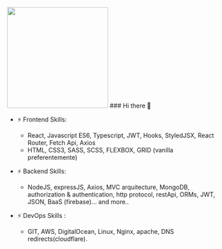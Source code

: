 
<img style="width: 234px;" src="https://i.giphy.com/media/3og0IS6SldW60DdCRa/giphy.webp" />
### Hi there 👋


- ⚡ Frontend Skills:
  - React, Javascript ES6, Typescript, JWT, Hooks, StyledJSX, React Router, Fetch Api, Axios
  - HTML, CSS3, SASS, SCSS, FLEXBOX, GRID (vanilla preferentemente)

- ⚡ Backend Skills:
  - NodeJS, expressJS, Axios, MVC arquitecture, MongoDB, authorization & authentication, http protocol, restApi, ORMs, JWT, JSON, BaaS (firebase)... and more..

- ⚡ DevOps Skills :
  - GIT, AWS, DigitalOcean, Linux, Nginx, apache, DNS redirects(cloudflare).
